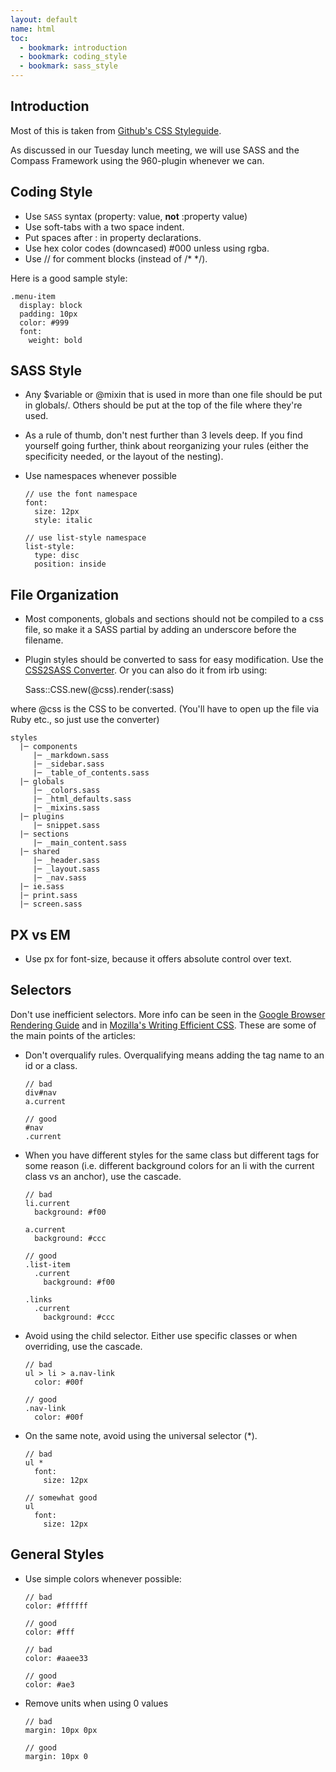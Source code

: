 ```yaml
---
layout: default
name: html
toc:
  - bookmark: introduction
  - bookmark: coding_style
  - bookmark: sass_style
---
```


## Introduction
Most of this is taken from [Github's CSS Styleguide](https://github.com/styleguide/css).

As discussed in our Tuesday lunch meeting, we will use SASS and the Compass Framework using the 960-plugin whenever we can.

## Coding Style

* Use `SASS` syntax (property: value, **not** :property value)
* Use soft-tabs with a two space indent.
* Put spaces after : in property declarations.
* Use hex color codes (downcased) #000 unless using rgba.
* Use // for comment blocks (instead of /* \*/).

Here is a good sample style:

    .menu-item
      display: block
      padding: 10px
      color: #999
      font:
        weight: bold

## SASS Style

* Any $variable or @mixin that is used in more than one file should be put in globals/. Others should be put at the top of the file where they're used.
* As a rule of thumb, don't nest further than 3 levels deep. If you find yourself going further, think about reorganizing your rules (either the specificity needed, or the layout of the nesting).
* Use namespaces whenever possible

      // use the font namespace
      font:
        size: 12px
        style: italic

      // use list-style namespace
      list-style:
        type: disc
        position: inside

## File Organization

* Most components, globals and sections should not be compiled to a css file, so make it a SASS partial by adding an underscore before the filename.
* Plugin styles should be converted to sass for easy modification. Use the [CSS2SASS Converter](http://css2sass.heroku.com/). Or you can also do it from irb using:

    Sass::CSS.new(@css).render(:sass)

where @css is the CSS to be converted. (You'll have to open up the file via Ruby etc., so just use the converter)

    styles
      |─ components
         |─ _markdown.sass
         |─ _sidebar.sass
         |─ _table_of_contents.sass
      |─ globals
         |─ _colors.sass
         |─ _html_defaults.sass
         |─ _mixins.sass
      |─ plugins
         |─ snippet.sass
      |─ sections
         |─ _main_content.sass
      |─ shared
         |─ _header.sass
         |─ _layout.sass
         |─ _nav.sass
      |─ ie.sass
      |─ print.sass
      |─ screen.sass

## PX vs EM

* Use px for font-size, because it offers absolute control over text.

## Selectors

Don't use inefficient selectors. More info can be seen in the [Google Browser Rendering Guide](https://developers.google.com/speed/docs/best-practices/rendering) and in [Mozilla's Writing Efficient CSS](https://developer.mozilla.org/en/Writing_Efficient_CSS). These are some of the main points of the articles:

* Don't overqualify rules. Overqualifying means adding the tag name to an id or a class.

      // bad
      div#nav
      a.current

      // good
      #nav
      .current

* When you have different styles for the same class but different tags for some reason (i.e. different background colors for an li with the current class vs an anchor), use the cascade.

      // bad
      li.current
        background: #f00

      a.current
        background: #ccc

      // good
      .list-item
        .current
          background: #f00

      .links
        .current
          background: #ccc

* Avoid using the child selector. Either use specific classes or when overriding, use the cascade.

      // bad
      ul > li > a.nav-link
        color: #00f

      // good
      .nav-link
        color: #00f

* On the same note, avoid using the universal selector (*).

      // bad
      ul *
        font:
          size: 12px

      // somewhat good
      ul
        font:
          size: 12px

## General Styles

* Use simple colors whenever possible:

      // bad
      color: #ffffff

      // good
      color: #fff

      // bad
      color: #aaee33

      // good
      color: #ae3

* Remove units when using 0 values

      // bad
      margin: 10px 0px

      // good
      margin: 10px 0


